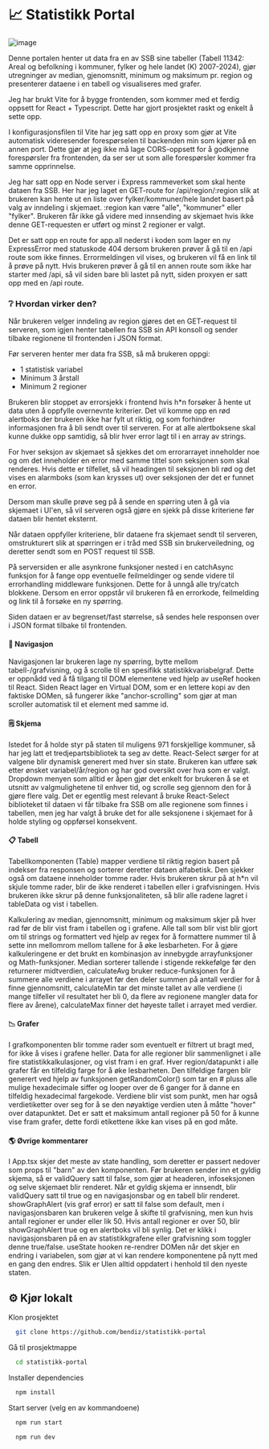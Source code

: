 # 📈 Statistikk Portal
![image](https://github.com/bendiz/statistikk-portal/assets/101096042/ef6b1a48-4d8a-479c-85dc-f356f4fec5f7)

Denne portalen henter ut data fra en av SSB sine tabeller (Tabell 11342: Areal og befolkning i kommuner, fylker og hele landet (K) 2007-2024), gjør utregninger av median, gjenomsnitt, minimum og maksimum pr. region og presenterer dataene i en tabell og visualiseres med grafer.

Jeg har brukt Vite for å bygge frontenden, som kommer med et ferdig oppsett for React + Typescript. Dette har gjort prosjektet raskt og enkelt å sette opp.

I konfigurasjonsfilen til Vite har jeg satt opp en proxy som gjør at Vite automatisk videresender forespørselen til backenden min som kjører på en annen port. Dette gjør at jeg ikke må lage CORS-oppsett for å godkjenne forespørsler fra frontenden, da ser ser ut som alle forespørsler kommer fra samme opprinnelse.

Jeg har satt opp en Node server i Express rammeverket som skal hente dataen fra SSB. Her har jeg laget en GET-route for /api/region/:region slik at brukeren kan hente ut en liste over fylker/kommuner/hele landet basert på valg av inndeling i skjemaet. :region kan være "alle", "kommuner" eller "fylker". Brukeren får ikke gå videre med innsending av skjemaet hvis ikke denne GET-requesten er utført og minst 2 regioner er valgt.

Det er satt opp en route for app.all nederst i koden som lager en ny ExpressError med statuskode 404 dersom brukeren prøver å gå til en /api route som ikke finnes. Errormeldingen vil vises, og brukeren vil få en link til å prøve på nytt. Hvis brukeren prøver å gå til en annen route som ikke har starter med /api, så vil siden bare bli lastet på nytt, siden proxyen er satt opp med en /api route. 

### ❔ Hvordan virker den?

Når brukeren velger inndeling av region gjøres det en GET-request til serveren, som igjen henter tabellen fra SSB sin API konsoll og sender tilbake regionene til frontenden i JSON format.

Før serveren henter mer data fra SSB, så må brukeren oppgi:

- 1 statistisk variabel
- Minimum 3 årstall
- Minimum 2 regioner

Brukeren blir stoppet av errorsjekk i frontend hvis h\*n forsøker å hente ut data uten å oppfylle overnevnte kriterier. Det vil komme opp en rød alertboks der brukeren ikke har fylt ut riktig, og som forhindrer informasjonen fra å bli sendt over til serveren.
For at alle alertboksene skal kunne dukke opp samtidig, så blir hver error lagt til i en array av strings. 

For hver seksjon av skjemaet så sjekkes det om errorarrayet inneholder noe og om det inneholder en error med samme tittel som seksjonen som skal renderes. Hvis dette er tilfellet, så vil headingen til seksjonen bli rød og det vises en alarmboks (som kan krysses ut) over seksjonen der det er funnet en error.

Dersom man skulle prøve seg på å sende en spørring uten å gå via skjemaet i UI'en, så vil serveren også gjøre en sjekk på disse kriteriene før dataen blir hentet eksternt.

Når dataen oppfyller kriteriene, blir dataene fra skjemaet sendt til serveren, omstrukturert slik at spørringen er i tråd med SSB sin brukerveiledning, og deretter sendt som en POST request til SSB.

På serversiden er alle asynkrone funksjoner nested i en catchAsync funksjon for å fange opp eventuelle feilmeldinger og sende videre til errorhandling middleware funksjonen. Dette for å unngå alle try/catch blokkene. Dersom en error oppstår vil brukeren få en errorkode, feilmelding og link til å forsøke en ny spørring.

Siden dataen er av begrenset/fast størrelse, så sendes hele responsen over i JSON format tilbake til frontenden.

#### 🛞 Navigasjon

Navigasjonen lar brukeren lage ny spørring, bytte mellom tabell-/grafvisning, og å scrolle til en spesifikk statistikkvariabelgraf. Dette er oppnådd ved å få tilgang til DOM elementene ved hjelp av useRef hooken til React. Siden React lager en Virtual DOM, som er en lettere kopi av den faktiske DOMen, så fungerer ikke "anchor-scrolling" som gjør at man scroller automatisk til et element med samme id. 

#### 🗒️ Skjema

Istedet for å holde styr på staten til muligens 971 forskjellige kommuner, så har jeg latt et tredjepartsbibliotek ta seg av dette. React-Select sørger for at valgene blir dynamisk generert med hver sin state. Brukeren kan utføre søk etter ønsket variabel/år/region og har god oversikt over hva som er valgt. Dropdown menyen som alltid er åpen gjør det enkelt for brukeren å se et utsnitt av valgmulighetene til enhver tid, og scrolle seg gjennom den for å gjøre flere valg. Det er egentlig mest relevant å bruke React-Select biblioteket til dataen vi får tilbake fra SSB om alle regionene som finnes i tabellen, men jeg har valgt å bruke det for alle seksjonene i skjemaet for å holde styling og oppførsel konsekvent. 

#### 📋 Tabell

Tabellkomponenten (Table) mapper verdiene til riktig region basert på indekser fra responsen og sorterer deretter dataen alfabetisk. Den sjekker også om dataene inneholder tomme rader. Hvis brukeren skrur på at h\*n vil skjule tomme rader, blir de ikke renderet i tabellen eller i grafvisningen. Hvis brukeren ikke skrur på denne funksjonaliteten, så blir alle radene lagret i tableData og vist i tabellen.

Kalkulering av median, gjennomsnitt, minimum og maksimum skjer på hver rad før de blir vist fram i tabellen og i grafene. Alle tall som blir vist blir gjort om til strings og formattert ved hjelp av regex for å formattere nummer til å sette inn mellomrom mellom tallene for å øke lesbarheten. For å gjøre kalkuleringene er det brukt en kombinasjon av innebygde arrayfunksjoner og Math-funksjoner. Median sorterer tallende i stigende rekkefølge før den returnerer midtverdien, calculateAvg bruker reduce-funksjonen for å summere alle verdiene i arrayet før den deler summen på antall verdier for å finne gjennomsnitt, calculateMin tar det minste tallet av alle verdiene (i mange tilfeller vil resultatet her bli 0, da flere av regionene mangler data for flere av årene), calculateMax finner det høyeste tallet i arrayet med verdier. 

#### 📉 Grafer

I grafkomponenten blir tomme rader som eventuelt er filtrert ut bragt med, for ikke å vises i grafene heller. Data for alle regioner blir sammenlignet i alle fire statistikkalkulasjoner, og vist fram i en graf. Hver region/datapunkt i alle grafer får en tilfeldig farge for å øke lesbarheten. Den tilfeldige fargen blir generert ved hjelp av funksjonen getRandomColor() som tar en # pluss alle mulige hexadecimale siffer og looper over de 6 ganger for å danne en tilfeldig hexadecimal fargekode. Verdiene blir vist som punkt, men har også verdietiketter over seg for å se den nøyaktige verdien uten å måtte "hover" over datapunktet. Det er satt et maksimum antall regioner på 50 for å kunne vise fram grafer, dette fordi etikettene ikke kan vises på en god måte.

#### 🌎 Øvrige kommentarer
I App.tsx skjer det meste av state handling, som deretter er passert nedover som props til "barn" av den komponenten. Før brukeren sender inn et gyldig skjema, så er validQuery satt til false, som gjør at headeren, infoseksjonen og selve skjemaet blir renderet. Når et gyldig skjema er innsendt, blir validQuery satt til true og en navigasjonsbar og en tabell blir renderet.
showGraphAlert (vis graf error) er satt til false som default, men i navigasjonsbaren kan brukeren velge å skifte til grafvisning, men kun hvis antall regioner er under eller lik 50. Hvis antall regioner er over 50, blir showGraphAlert true og en alertboks vil bli synlig. Det er klikk i navigasjonsbaren på en av statistikkgrafene eller grafvisning som toggler denne true/false.
useState hooken re-rendrer DOMen når det skjer en endring i variabelen, som gjør at vi kan rendere komponentene på nytt med en gang den endres. Slik er UIen alltid oppdatert i henhold til den nyeste staten.

## ⚙️ Kjør lokalt

Klon prosjektet

```bash
  git clone https://github.com/bendiz/statistikk-portal
```

Gå til prosjektmappe

```bash
  cd statistikk-portal
```

Installer dependencies

```bash
  npm install
```

Start server (velg en av kommandoene)

```bash
  npm run start
```

```bash
  npm run dev
```
